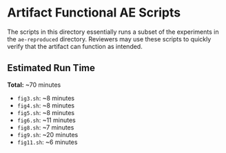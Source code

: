 # Artifact Functional AE Scripts

The scripts in this directory essentially runs a subset of the experiments in the `ae-reproduced` directory.
Reviewers may use these scripts to quickly verify that the artifact can function as intended.

## Estimated Run Time

**Total:** ~70 minutes

- `fig3.sh`: ~8 minutes
- `fig4.sh`: ~8 minutes
- `fig5.sh`: ~8 minutes
- `fig6.sh`: ~11 minutes
- `fig8.sh`: ~7 minutes
- `fig9.sh`: ~20 minutes
- `fig11.sh`: ~6 minutes
